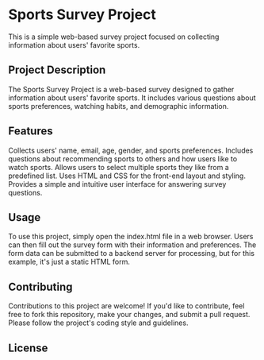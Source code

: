 # Sports Survey Project
This is a simple web-based survey project focused on collecting information about users' favorite sports.


## Project Description
The Sports Survey Project is a web-based survey designed to gather information about users' favorite sports. It includes various questions about sports preferences, watching habits, and demographic information.

## Features
Collects users' name, email, age, gender, and sports preferences.
Includes questions about recommending sports to others and how users like to watch sports.
Allows users to select multiple sports they like from a predefined list.
Uses HTML and CSS for the front-end layout and styling.
Provides a simple and intuitive user interface for answering survey questions.

## Usage
To use this project, simply open the index.html file in a web browser. Users can then fill out the survey form with their information and preferences. The form data can be submitted to a backend server for processing, but for this example, it's just a static HTML form.

## Contributing
Contributions to this project are welcome! If you'd like to contribute, feel free to fork this repository, make your changes, and submit a pull request. Please follow the project's coding style and guidelines.

## License
